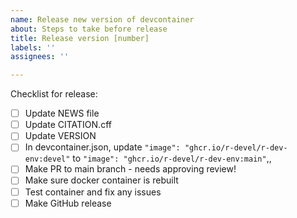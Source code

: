 ```yaml
---
name: Release new version of devcontainer
about: Steps to take before release
title: Release version [number]
labels: ''
assignees: ''

---
```


Checklist for release:

- [ ] Update NEWS file
- [ ] Update CITATION.cff
- [ ] Update VERSION
- [ ] In devcontainer.json, update `"image": "ghcr.io/r-devel/r-dev-env:devel"` to `"image": "ghcr.io/r-devel/r-dev-env:main"`,,
- [ ] Make PR to main branch - needs approving review!
- [ ] Make sure docker container is rebuilt
- [ ] Test container and fix any issues
- [ ] Make GitHub release
